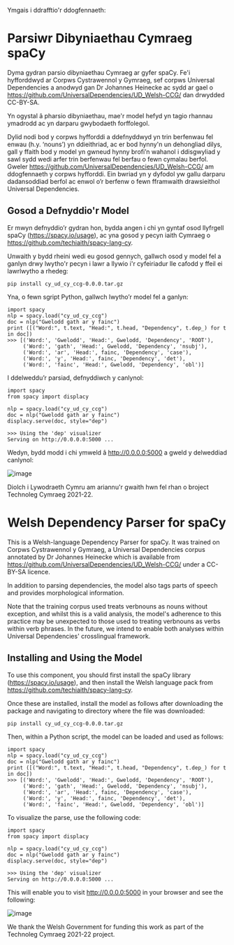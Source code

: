 Ymgais i ddrafftio'r ddogfennaeth:

# Parsiwr Dibyniaethau Cymraeg spaCy

Dyma gydran parsio dibyniaethau Cymraeg ar gyfer spaCy. Fe'i hyfforddwyd ar Corpws Cystrawennol y Gymraeg, sef corpws Universal Dependencies a anodwyd gan Dr Johannes Heinecke ac sydd ar gael o https://github.com/UniversalDependencies/UD_Welsh-CCG/ dan drwydded CC-BY-SA.

Yn ogystal â pharsio dibyniaethau, mae'r model hefyd yn tagio rhannau ymadrodd ac yn darparu gwybodaeth forffolegol.

Dylid nodi bod y corpws hyfforddi a ddefnyddwyd yn trin berfenwau fel enwau (h.y. ‘nouns’) yn ddieithriad, ac er bod hynny'n un dehongliad dilys, gall y ffaith bod y model yn gwneud hynny brofi’n wahanol i ddisgwyliad y sawl sydd wedi arfer trin berfenwau fel berfau o fewn cymalau berfol. Gweler https://github.com/UniversalDependencies/UD_Welsh-CCG/ am ddogfennaeth y corpws hyfforddi. Ein bwriad yn y dyfodol yw gallu darparu dadansoddiad berfol ac enwol o’r berfenw o fewn fframwaith drawsieithol Universal Dependencies.

## Gosod a Defnyddio'r Model

Er mwyn defnyddio’r gydran hon, bydda angen i chi yn gyntaf osod llyfrgell spaCy (https://spacy.io/usage), ac yna gosod y pecyn iaith Cymraeg o https://github.com/techiaith/spacy-lang-cy.

Unwaith y bydd rheini wedi eu gosod gennych, gallwch osod y model fel a ganlyn drwy lwytho'r pecyn i lawr a llywio i'r cyfeiriadur lle cafodd y ffeil ei lawrlwytho a rhedeg:

`pip install cy_ud_cy_ccg-0.0.0.tar.gz` 

Yna, o fewn sgript Python, gallwch lwytho’r model fel a ganlyn:

```
import spacy
nlp = spacy.load("cy_ud_cy_ccg")
doc = nlp("Gwelodd gath ar y fainc")
print ([("Word:", t.text, "Head:", t.head, "Dependency", t.dep_) for t in doc])
>>> [('Word:', 'Gwelodd', 'Head:', Gwelodd, 'Dependency', 'ROOT'),
     ('Word:', 'gath', 'Head:', Gwelodd, 'Dependency', 'nsubj'),
     ('Word:', 'ar', 'Head:', fainc, 'Dependency', 'case'),
     ('Word:', 'y', 'Head:', fainc, 'Dependency', 'det'),
     ('Word:', 'fainc', 'Head:', Gwelodd, 'Dependency', 'obl')]
```

I ddelweddu’r parsiad, defnyddiwch y canlynol:

```
import spacy
from spacy import displacy

nlp = spacy.load("cy_ud_cy_ccg")
doc = nlp("Gwelodd gath ar y fainc")
displacy.serve(doc, style="dep")

>>> Using the 'dep' visualizer
Serving on http://0.0.0.0:5000 ...
```
Wedyn, bydd modd i chi ymweld â http://0.0.0.0:5000 a gweld y delweddiad canlynol:

![image](https://user-images.githubusercontent.com/10194573/157477614-b58f5b8b-43d3-4e54-aead-b78e61fbc396.png)

Diolch i Lywodraeth Cymru am ariannu'r gwaith hwn fel rhan o broject Technoleg Cymraeg 2021-22. 

# Welsh Dependency Parser for spaCy

This is a Welsh-language Dependency Parser for spaCy. It was trained on Corpws Cystrawennol y Gymraeg, a Universal Dependencies corpus annotated by Dr Johannes Heinecke which is available from https://github.com/UniversalDependencies/UD_Welsh-CCG/ under a CC-BY-SA licence.

In addition to parsing dependencies, the model also tags parts of speech and provides morphological information.

Note that the training corpus used treats verbnouns as nouns without exception, and whilst this is a valid analysis, the model's adherence to this practice may be unexpected to those used to treating verbnouns as verbs within verb phrases. In the future, we intend to enable both analyses within Universal Dependencies' crosslingual framework. 

## Installing and Using the Model

To use this component, you should first install the spaCy library (https://spacy.io/usage), and then install the Welsh language pack from https://github.com/techiaith/spacy-lang-cy.

Once these are installed, install the model as follows after downloading the package and navigating to directory where the file was downloaded:

`pip install cy_ud_cy_ccg-0.0.0.tar.gz` 

Then, within a Python script, the model can be loaded and used as follows:

```
import spacy
nlp = spacy.load("cy_ud_cy_ccg")
doc = nlp("Gwelodd gath ar y fainc")
print ([("Word:", t.text, "Head:", t.head, "Dependency", t.dep_) for t in doc])
>>> [('Word:', 'Gwelodd', 'Head:', Gwelodd, 'Dependency', 'ROOT'),
     ('Word:', 'gath', 'Head:', Gwelodd, 'Dependency', 'nsubj'),
     ('Word:', 'ar', 'Head:', fainc, 'Dependency', 'case'),
     ('Word:', 'y', 'Head:', fainc, 'Dependency', 'det'),
     ('Word:', 'fainc', 'Head:', Gwelodd, 'Dependency', 'obl')]
```

To visualize the parse, use the following code:

```
import spacy
from spacy import displacy

nlp = spacy.load("cy_ud_cy_ccg")
doc = nlp("Gwelodd gath ar y fainc")
displacy.serve(doc, style="dep")

>>> Using the 'dep' visualizer
Serving on http://0.0.0.0:5000 ...
```

This will enable you to visit http://0.0.0.0:5000 in your browser and see the following:

![image](https://user-images.githubusercontent.com/10194573/157477641-fdd7e07e-e6f7-421a-9233-df13b3f9d90b.png)

We thank the Welsh Government for funding this work as part of the Technoleg Cymraeg 2021-22 project.
